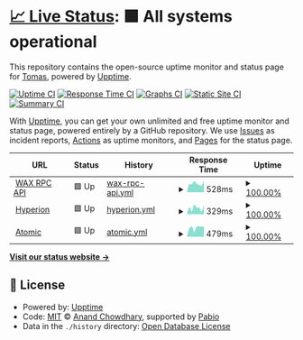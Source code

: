 # [📈 Live Status](https://maxysoft.github.io/taco-status): <!--live status--> **🟩 All systems operational**

This repository contains the open-source uptime monitor and status page for [Tomas](https://maxysoft.github.io/taco-status), powered by [Upptime](https://github.com/upptime/upptime).

[![Uptime CI](https://github.com/maxysoft/taco-status/workflows/Uptime%20CI/badge.svg)](https://github.com/maxysoft/taco-status/actions?query=workflow%3A%22Uptime+CI%22)
[![Response Time CI](https://github.com/maxysoft/taco-status/workflows/Response%20Time%20CI/badge.svg)](https://github.com/maxysoft/taco-status/actions?query=workflow%3A%22Response+Time+CI%22)
[![Graphs CI](https://github.com/maxysoft/taco-status/workflows/Graphs%20CI/badge.svg)](https://github.com/maxysoft/taco-status/actions?query=workflow%3A%22Graphs+CI%22)
[![Static Site CI](https://github.com/maxysoft/taco-status/workflows/Static%20Site%20CI/badge.svg)](https://github.com/maxysoft/taco-status/actions?query=workflow%3A%22Static+Site+CI%22)
[![Summary CI](https://github.com/maxysoft/taco-status/workflows/Summary%20CI/badge.svg)](https://github.com/maxysoft/taco-status/actions?query=workflow%3A%22Summary+CI%22)

With [Upptime](https://upptime.js.org), you can get your own unlimited and free uptime monitor and status page, powered entirely by a GitHub repository. We use [Issues](https://github.com/maxysoft/taco-status/issues) as incident reports, [Actions](https://github.com/maxysoft/taco-status/actions) as uptime monitors, and [Pages](https://maxysoft.github.io/taco-status) for the status page.

<!--start: status pages-->
<!-- This summary is generated by Upptime (https://github.com/upptime/upptime) -->
<!-- Do not edit this manually, your changes will be overwritten -->
<!-- prettier-ignore -->
| URL | Status | History | Response Time | Uptime |
| --- | ------ | ------- | ------------- | ------ |
| <img alt="" src="https://icons.duckduckgo.com/ip3/api-wax.tacocrypto.io.ico" height="13"> [WAX RPC API](https://api-wax.tacocrypto.io/v1/chain/get_info) | 🟩 Up | [wax-rpc-api.yml](https://github.com/maxysoft/taco-status/commits/HEAD/history/wax-rpc-api.yml) | <details><summary><img alt="Response time graph" src="./graphs/wax-rpc-api/response-time-week.png" height="20"> 528ms</summary><br><a href="https://maxysoft.github.io/taco-status/history/wax-rpc-api"><img alt="Response time 522" src="https://img.shields.io/endpoint?url=https%3A%2F%2Fraw.githubusercontent.com%2Fmaxysoft%2Ftaco-status%2FHEAD%2Fapi%2Fwax-rpc-api%2Fresponse-time.json"></a><br><a href="https://maxysoft.github.io/taco-status/history/wax-rpc-api"><img alt="24-hour response time 698" src="https://img.shields.io/endpoint?url=https%3A%2F%2Fraw.githubusercontent.com%2Fmaxysoft%2Ftaco-status%2FHEAD%2Fapi%2Fwax-rpc-api%2Fresponse-time-day.json"></a><br><a href="https://maxysoft.github.io/taco-status/history/wax-rpc-api"><img alt="7-day response time 528" src="https://img.shields.io/endpoint?url=https%3A%2F%2Fraw.githubusercontent.com%2Fmaxysoft%2Ftaco-status%2FHEAD%2Fapi%2Fwax-rpc-api%2Fresponse-time-week.json"></a><br><a href="https://maxysoft.github.io/taco-status/history/wax-rpc-api"><img alt="30-day response time 500" src="https://img.shields.io/endpoint?url=https%3A%2F%2Fraw.githubusercontent.com%2Fmaxysoft%2Ftaco-status%2FHEAD%2Fapi%2Fwax-rpc-api%2Fresponse-time-month.json"></a><br><a href="https://maxysoft.github.io/taco-status/history/wax-rpc-api"><img alt="1-year response time 522" src="https://img.shields.io/endpoint?url=https%3A%2F%2Fraw.githubusercontent.com%2Fmaxysoft%2Ftaco-status%2FHEAD%2Fapi%2Fwax-rpc-api%2Fresponse-time-year.json"></a></details> | <details><summary><a href="https://maxysoft.github.io/taco-status/history/wax-rpc-api">100.00%</a></summary><a href="https://maxysoft.github.io/taco-status/history/wax-rpc-api"><img alt="All-time uptime 100.00%" src="https://img.shields.io/endpoint?url=https%3A%2F%2Fraw.githubusercontent.com%2Fmaxysoft%2Ftaco-status%2FHEAD%2Fapi%2Fwax-rpc-api%2Fuptime.json"></a><br><a href="https://maxysoft.github.io/taco-status/history/wax-rpc-api"><img alt="24-hour uptime 100.00%" src="https://img.shields.io/endpoint?url=https%3A%2F%2Fraw.githubusercontent.com%2Fmaxysoft%2Ftaco-status%2FHEAD%2Fapi%2Fwax-rpc-api%2Fuptime-day.json"></a><br><a href="https://maxysoft.github.io/taco-status/history/wax-rpc-api"><img alt="7-day uptime 100.00%" src="https://img.shields.io/endpoint?url=https%3A%2F%2Fraw.githubusercontent.com%2Fmaxysoft%2Ftaco-status%2FHEAD%2Fapi%2Fwax-rpc-api%2Fuptime-week.json"></a><br><a href="https://maxysoft.github.io/taco-status/history/wax-rpc-api"><img alt="30-day uptime 100.00%" src="https://img.shields.io/endpoint?url=https%3A%2F%2Fraw.githubusercontent.com%2Fmaxysoft%2Ftaco-status%2FHEAD%2Fapi%2Fwax-rpc-api%2Fuptime-month.json"></a><br><a href="https://maxysoft.github.io/taco-status/history/wax-rpc-api"><img alt="1-year uptime 100.00%" src="https://img.shields.io/endpoint?url=https%3A%2F%2Fraw.githubusercontent.com%2Fmaxysoft%2Ftaco-status%2FHEAD%2Fapi%2Fwax-rpc-api%2Fuptime-year.json"></a></details>
| <img alt="" src="https://icons.duckduckgo.com/ip3/api-wax.tacocrypto.io.ico" height="13"> [Hyperion](https://api-wax.tacocrypto.io/hyperion/v2/health) | 🟩 Up | [hyperion.yml](https://github.com/maxysoft/taco-status/commits/HEAD/history/hyperion.yml) | <details><summary><img alt="Response time graph" src="./graphs/hyperion/response-time-week.png" height="20"> 329ms</summary><br><a href="https://maxysoft.github.io/taco-status/history/hyperion"><img alt="Response time 252" src="https://img.shields.io/endpoint?url=https%3A%2F%2Fraw.githubusercontent.com%2Fmaxysoft%2Ftaco-status%2FHEAD%2Fapi%2Fhyperion%2Fresponse-time.json"></a><br><a href="https://maxysoft.github.io/taco-status/history/hyperion"><img alt="24-hour response time 500" src="https://img.shields.io/endpoint?url=https%3A%2F%2Fraw.githubusercontent.com%2Fmaxysoft%2Ftaco-status%2FHEAD%2Fapi%2Fhyperion%2Fresponse-time-day.json"></a><br><a href="https://maxysoft.github.io/taco-status/history/hyperion"><img alt="7-day response time 329" src="https://img.shields.io/endpoint?url=https%3A%2F%2Fraw.githubusercontent.com%2Fmaxysoft%2Ftaco-status%2FHEAD%2Fapi%2Fhyperion%2Fresponse-time-week.json"></a><br><a href="https://maxysoft.github.io/taco-status/history/hyperion"><img alt="30-day response time 265" src="https://img.shields.io/endpoint?url=https%3A%2F%2Fraw.githubusercontent.com%2Fmaxysoft%2Ftaco-status%2FHEAD%2Fapi%2Fhyperion%2Fresponse-time-month.json"></a><br><a href="https://maxysoft.github.io/taco-status/history/hyperion"><img alt="1-year response time 252" src="https://img.shields.io/endpoint?url=https%3A%2F%2Fraw.githubusercontent.com%2Fmaxysoft%2Ftaco-status%2FHEAD%2Fapi%2Fhyperion%2Fresponse-time-year.json"></a></details> | <details><summary><a href="https://maxysoft.github.io/taco-status/history/hyperion">100.00%</a></summary><a href="https://maxysoft.github.io/taco-status/history/hyperion"><img alt="All-time uptime 99.93%" src="https://img.shields.io/endpoint?url=https%3A%2F%2Fraw.githubusercontent.com%2Fmaxysoft%2Ftaco-status%2FHEAD%2Fapi%2Fhyperion%2Fuptime.json"></a><br><a href="https://maxysoft.github.io/taco-status/history/hyperion"><img alt="24-hour uptime 100.00%" src="https://img.shields.io/endpoint?url=https%3A%2F%2Fraw.githubusercontent.com%2Fmaxysoft%2Ftaco-status%2FHEAD%2Fapi%2Fhyperion%2Fuptime-day.json"></a><br><a href="https://maxysoft.github.io/taco-status/history/hyperion"><img alt="7-day uptime 100.00%" src="https://img.shields.io/endpoint?url=https%3A%2F%2Fraw.githubusercontent.com%2Fmaxysoft%2Ftaco-status%2FHEAD%2Fapi%2Fhyperion%2Fuptime-week.json"></a><br><a href="https://maxysoft.github.io/taco-status/history/hyperion"><img alt="30-day uptime 100.00%" src="https://img.shields.io/endpoint?url=https%3A%2F%2Fraw.githubusercontent.com%2Fmaxysoft%2Ftaco-status%2FHEAD%2Fapi%2Fhyperion%2Fuptime-month.json"></a><br><a href="https://maxysoft.github.io/taco-status/history/hyperion"><img alt="1-year uptime 99.93%" src="https://img.shields.io/endpoint?url=https%3A%2F%2Fraw.githubusercontent.com%2Fmaxysoft%2Ftaco-status%2FHEAD%2Fapi%2Fhyperion%2Fuptime-year.json"></a></details>
| <img alt="" src="https://icons.duckduckgo.com/ip3/atomic-wax.tacocrypto.io.ico" height="13"> [Atomic](https://atomic-wax.tacocrypto.io/health) | 🟩 Up | [atomic.yml](https://github.com/maxysoft/taco-status/commits/HEAD/history/atomic.yml) | <details><summary><img alt="Response time graph" src="./graphs/atomic/response-time-week.png" height="20"> 479ms</summary><br><a href="https://maxysoft.github.io/taco-status/history/atomic"><img alt="Response time 497" src="https://img.shields.io/endpoint?url=https%3A%2F%2Fraw.githubusercontent.com%2Fmaxysoft%2Ftaco-status%2FHEAD%2Fapi%2Fatomic%2Fresponse-time.json"></a><br><a href="https://maxysoft.github.io/taco-status/history/atomic"><img alt="24-hour response time 561" src="https://img.shields.io/endpoint?url=https%3A%2F%2Fraw.githubusercontent.com%2Fmaxysoft%2Ftaco-status%2FHEAD%2Fapi%2Fatomic%2Fresponse-time-day.json"></a><br><a href="https://maxysoft.github.io/taco-status/history/atomic"><img alt="7-day response time 479" src="https://img.shields.io/endpoint?url=https%3A%2F%2Fraw.githubusercontent.com%2Fmaxysoft%2Ftaco-status%2FHEAD%2Fapi%2Fatomic%2Fresponse-time-week.json"></a><br><a href="https://maxysoft.github.io/taco-status/history/atomic"><img alt="30-day response time 493" src="https://img.shields.io/endpoint?url=https%3A%2F%2Fraw.githubusercontent.com%2Fmaxysoft%2Ftaco-status%2FHEAD%2Fapi%2Fatomic%2Fresponse-time-month.json"></a><br><a href="https://maxysoft.github.io/taco-status/history/atomic"><img alt="1-year response time 497" src="https://img.shields.io/endpoint?url=https%3A%2F%2Fraw.githubusercontent.com%2Fmaxysoft%2Ftaco-status%2FHEAD%2Fapi%2Fatomic%2Fresponse-time-year.json"></a></details> | <details><summary><a href="https://maxysoft.github.io/taco-status/history/atomic">100.00%</a></summary><a href="https://maxysoft.github.io/taco-status/history/atomic"><img alt="All-time uptime 100.00%" src="https://img.shields.io/endpoint?url=https%3A%2F%2Fraw.githubusercontent.com%2Fmaxysoft%2Ftaco-status%2FHEAD%2Fapi%2Fatomic%2Fuptime.json"></a><br><a href="https://maxysoft.github.io/taco-status/history/atomic"><img alt="24-hour uptime 100.00%" src="https://img.shields.io/endpoint?url=https%3A%2F%2Fraw.githubusercontent.com%2Fmaxysoft%2Ftaco-status%2FHEAD%2Fapi%2Fatomic%2Fuptime-day.json"></a><br><a href="https://maxysoft.github.io/taco-status/history/atomic"><img alt="7-day uptime 100.00%" src="https://img.shields.io/endpoint?url=https%3A%2F%2Fraw.githubusercontent.com%2Fmaxysoft%2Ftaco-status%2FHEAD%2Fapi%2Fatomic%2Fuptime-week.json"></a><br><a href="https://maxysoft.github.io/taco-status/history/atomic"><img alt="30-day uptime 100.00%" src="https://img.shields.io/endpoint?url=https%3A%2F%2Fraw.githubusercontent.com%2Fmaxysoft%2Ftaco-status%2FHEAD%2Fapi%2Fatomic%2Fuptime-month.json"></a><br><a href="https://maxysoft.github.io/taco-status/history/atomic"><img alt="1-year uptime 100.00%" src="https://img.shields.io/endpoint?url=https%3A%2F%2Fraw.githubusercontent.com%2Fmaxysoft%2Ftaco-status%2FHEAD%2Fapi%2Fatomic%2Fuptime-year.json"></a></details>

<!--end: status pages-->

[**Visit our status website →**](https://maxysoft.github.io/taco-status)

## 📄 License

- Powered by: [Upptime](https://github.com/upptime/upptime)
- Code: [MIT](./LICENSE) © [Anand Chowdhary](https://anandchowdhary.com), supported by [Pabio](https://pabio.com)
- Data in the `./history` directory: [Open Database License](https://opendatacommons.org/licenses/odbl/1-0/)
